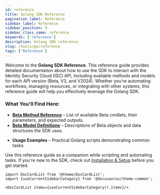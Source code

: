 ```yaml
---
id: reference
title: Golang SDK Reference 
pagination_label: Reference
sidebar_label: Reference
sidebar_position: 9
sidebar_class_name: reference
keywords: ['reference']
description: Golang SDK reference.
slug: /tools/go/reference
tags: ['Reference']
--- 
```


Welcome to the **Golang SDK Reference**. This reference guide provides detailed documentation about how to use the SDK to interact with the Identity Security Cloud (ISC) API, including available methods and models for each API version (Beta, V3, and V2024). Whether you're automating workflows, managing resources, or integrating with other systems, this reference guide will help you effectively leverage the Golang SDK.  

### What You'll Find Here:  
- **[Beta Method Reference](/docs/tools/sdk/go/beta/methods)** – List of available Beta cmdlets, their parameters, and expected outputs.  
- **[Beta Model Definitions](/docs/tools/sdk/go/beta/models)** – Descriptions of Beta objects and data structures the SDK uses.  
<!-- - **[V3 Method Reference](/docs/tools/sdk/go/v3/methods)** – List of available V3 cmdlets, their parameters, and expected outputs.  
- **[V3 Model Definitions](/docs/tools/sdk/go/v3/models)** – Descriptions of V3 objects and data structures the SDK uses.
- **[V2024 Method Reference](/docs/tools/sdk/go/v2024/methods)** – List of available V2024 cmdlets, their parameters, and expected outputs.  
- **[V2024 Model Definitions](/docs/tools/sdk/go/v2024/models)** – Descriptions of V2024 objects and data structures the SDK uses. -->
- **Usage Examples** – Practical Golang scripts demonstrating common tasks.  

Use this reference guide as a companion while scripting and automating tasks. If you're new to the SDK, check out [Installation & Setup](/docs/tools/sdk/go) before you get started.


```mdx-code-block
import DocCardList from '@theme/DocCardList';
import {useCurrentSidebarCategory} from '@docusaurus/theme-common';

<DocCardList items={useCurrentSidebarCategory().items}/>
```